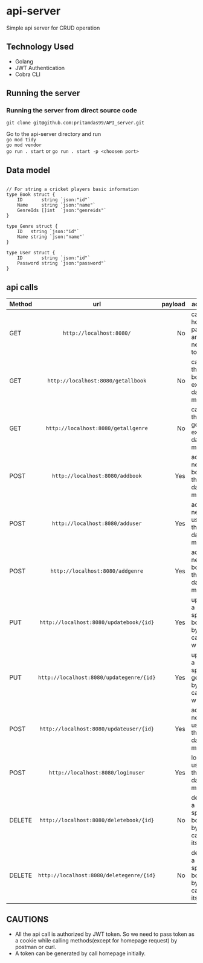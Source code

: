 # api-server #
Simple api server for CRUD operation <br>
## Technology Used ##
- Golang
- JWT Authentication
- Cobra CLI
## Running the server ##
### Running the server from direct source code ##
```git clone git@github.com:pritamdas99/API_server.git``` <br>

Go to the api-server directory and run <br>
```go mod tidy``` <br>
```go mod vendor``` <br>
```go run . start``` or ```go run . start -p <choosen port>```

## Data model ##
<pre><code>
// For string a cricket players basic information
type Book struct {
	ID       string `json:"id"`
	Name     string `json:"name"`
	GenreIds []int  `json:"genreids"`
}

type Genre struct {
	ID   string `json:"id"`
	Name string `json:"name"`
}

type User struct {
	ID       string `json:"id"`
	Password string `json:"password"`
}
</code></pre>

## api calls ##

| Method |                     url                      | payload | actions                                    |
|--------|:--------------------------------------------:|--------:|--------------------------------------------|
| GET    |         ```http://localhost:8080/```         |      No | call home page and get new token           |
| GET    |    ```http://localhost:8080/getallbook```    |      No | call all the books exist in data model     |
| GET    |   ```http://localhost:8080/getallgenre```    |      No | call all the genres exist in data model    |
| POST   |     ```http://localhost:8080/addbook```      |     Yes | add new book in the data model             |
| POST   |     ```http://localhost:8080/adduser```      |     Yes | add new user in the data model             |
| POST   |     ```http://localhost:8080/addgenre```     |     Yes | add new book in the data model             |
| PUT    | ```http://localhost:8080/updatebook/{id}```  |     Yes | update a specific book by calling with id  |
| PUT    | ```http://localhost:8080/updategenre/{id}``` |     Yes | update a specific genre by calling with id |
| POST   | ```http://localhost:8080/updateuser/{id}```  |     Yes | add new user in the data model             |
| POST   |    ```http://localhost:8080/loginuser```     |     Yes | login a user in the data model             |
| DELETE | ```http://localhost:8080/deletebook/{id}```  |      No | delete a specific book by calling its id   |
| DELETE | ```http://localhost:8080/deletegenre/{id}``` |      No | delete a specific book by calling its id   |


## CAUTIONS ##
- All the api call is authorized by JWT token. So we need to pass token as a cookie while calling methods(except for homepage request) by postman or curl.
- A token can be generated by call homepage initially.